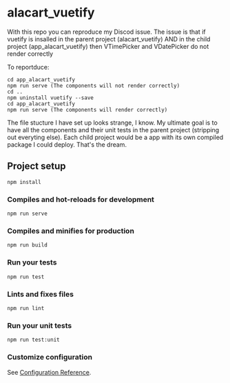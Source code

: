 # alacart_vuetify

With this repo you can reproduce my Discod issue. The issue is that if vuetify is insalled in the parent project (alacart_vuetify) AND in the child project (app_alacart_vuetify) then VTimePicker and VDatePicker do not render correctly 

To reportduce:
```
cd app_alacart_vuetify
npm run serve (The components will not render correctly)
cd .. 
npm uninstall vuetify --save
cd app_alacart_vuetify
npm run serve (The components will render correctly)
```

The file stucture I have set up looks strange, I know. My ultimate goal is to have all the components and their unit tests in the parent project (stripping out everyting else). Each child project would be a app with its own compiled package I could deploy. That's the dream.



## Project setup
```
npm install
```

### Compiles and hot-reloads for development
```
npm run serve
```

### Compiles and minifies for production
```
npm run build
```

### Run your tests
```
npm run test
```

### Lints and fixes files
```
npm run lint
```

### Run your unit tests
```
npm run test:unit
```

### Customize configuration
See [Configuration Reference](https://cli.vuejs.org/config/).
